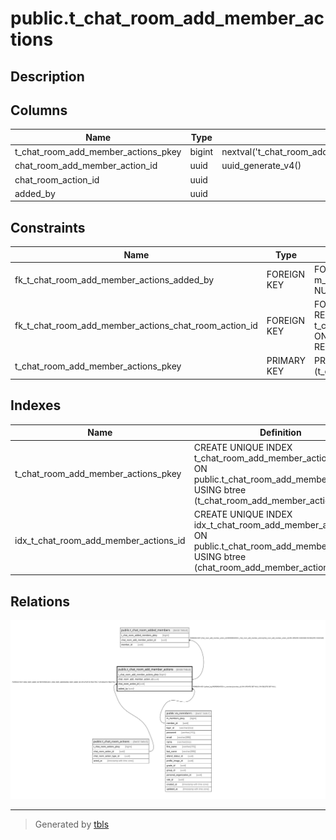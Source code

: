 # public.t_chat_room_add_member_actions

## Description

## Columns

| Name | Type | Default | Nullable | Children | Parents | Comment |
| ---- | ---- | ------- | -------- | -------- | ------- | ------- |
| t_chat_room_add_member_actions_pkey | bigint | nextval('t_chat_room_add_member_action_t_chat_room_add_member_action_seq'::regclass) | false |  |  |  |
| chat_room_add_member_action_id | uuid | uuid_generate_v4() | false | [public.t_chat_room_added_members](public.t_chat_room_added_members.md) |  |  |
| chat_room_action_id | uuid |  | false |  | [public.t_chat_room_actions](public.t_chat_room_actions.md) |  |
| added_by | uuid |  | true |  | [public.m_members](public.m_members.md) |  |

## Constraints

| Name | Type | Definition |
| ---- | ---- | ---------- |
| fk_t_chat_room_add_member_actions_added_by | FOREIGN KEY | FOREIGN KEY (added_by) REFERENCES m_members(member_id) ON UPDATE SET NULL ON DELETE SET NULL |
| fk_t_chat_room_add_member_actions_chat_room_action_id | FOREIGN KEY | FOREIGN KEY (chat_room_action_id) REFERENCES t_chat_room_actions(chat_room_action_id) ON UPDATE RESTRICT ON DELETE RESTRICT |
| t_chat_room_add_member_actions_pkey | PRIMARY KEY | PRIMARY KEY (t_chat_room_add_member_actions_pkey) |

## Indexes

| Name | Definition |
| ---- | ---------- |
| t_chat_room_add_member_actions_pkey | CREATE UNIQUE INDEX t_chat_room_add_member_actions_pkey ON public.t_chat_room_add_member_actions USING btree (t_chat_room_add_member_actions_pkey) |
| idx_t_chat_room_add_member_actions_id | CREATE UNIQUE INDEX idx_t_chat_room_add_member_actions_id ON public.t_chat_room_add_member_actions USING btree (chat_room_add_member_action_id) |

## Relations

![er](public.t_chat_room_add_member_actions.svg)

---

> Generated by [tbls](https://github.com/k1LoW/tbls)
